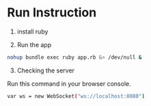 # Run Instruction

1. install ruby

2. Run the app
```bash
nohup bundle exec ruby app.rb &> /dev/null &
```

3. Checking the server 

Run this command in your browser console.
```bash
var ws = new WebSocket("ws://localhost:8080")
```
